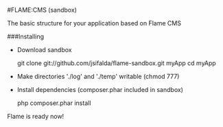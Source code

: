 #FLAME:CMS (sandbox)

The basic structure for your application based on Flame CMS

###Installing
- Download sandbox

	git clone git://github.com/jsifalda/flame-sandbox.git myApp
	cd myApp

- Make directories './log' and './temp' writable (chmod 777)
- Install dependencies (composer.phar included in sandbox)

	php composer.phar install

Flame is ready now!